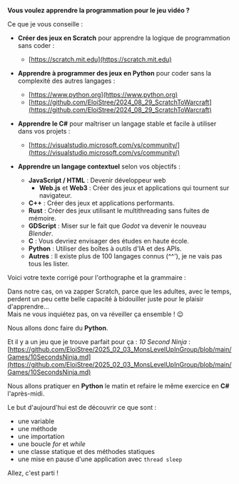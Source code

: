 

**Vous voulez apprendre la programmation pour le jeu vidéo ?**

Ce que je vous conseille :  
- **Créer des jeux en Scratch** pour apprendre la logique de programmation sans coder :  
  - [https://scratch.mit.edu](https://scratch.mit.edu)  
- **Apprendre à programmer des jeux en Python** pour coder sans la complexité des autres langages :  
  - [https://www.python.org](https://www.python.org)  
  - [https://github.com/EloiStree/2024_08_29_ScratchToWarcraft](https://github.com/EloiStree/2024_08_29_ScratchToWarcraft)  
- **Apprendre le C#** pour maîtriser un langage stable et facile à utiliser dans vos projets :  
  - [https://visualstudio.microsoft.com/vs/community/](https://visualstudio.microsoft.com/vs/community/)  

- **Apprendre un langage contextuel** selon vos objectifs :  
  - **JavaScript / HTML** : Devenir développeur web  
    - **Web.js** et **Web3** : Créer des jeux et applications qui tournent sur navigateur.  
  - **C++** : Créer des jeux et applications performants.  
  - **Rust** : Créer des jeux utilisant le multithreading sans fuites de mémoire.  
  - **GDScript** : Miser sur le fait que *Godot* va devenir le nouveau *Blender*.  
  - **C** : Vous devriez envisager des études en haute école.  
  - **Python** : Utiliser des boîtes à outils d'IA et des APIs.  
  - **Autres** : Il existe plus de 100 langages connus (^^'), je ne vais pas tous les lister.

Voici votre texte corrigé pour l'orthographe et la grammaire :

Dans notre cas, on va zapper Scratch, parce que les adultes, avec le temps, perdent un peu cette belle capacité à bidouiller juste pour le plaisir d'apprendre...  
Mais ne vous inquiétez pas, on va réveiller ça ensemble ! 😉

Nous allons donc faire du **Python**.

Et il y a un jeu que je trouve parfait pour ça : *10 Second Ninja* :  
[https://github.com/EloiStree/2025_02_03_MonsLevelUpInGroup/blob/main/Games/10SecondsNinja.md](https://github.com/EloiStree/2025_02_03_MonsLevelUpInGroup/blob/main/Games/10SecondsNinja.md)

Nous allons pratiquer en **Python** le matin et refaire le même exercice en **C#** l'après-midi.

Le but d'aujourd'hui est de découvrir ce que sont :  
- une variable  
- une méthode  
- une importation  
- une boucle *for* et *while*  
- une classe statique et des méthodes statiques  
- une mise en pause d'une application avec `thread sleep`

Allez, c'est parti !





